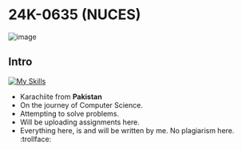 # 24K-0635 (NUCES)
![image](https://github.com/user-attachments/assets/4d1edd38-c1d9-4c2b-a708-8a65b214d41e)
## Intro
[![My Skills](https://skillicons.dev/icons?i=c,cpp,vscode)](https://skillicons.dev)
- Karachiite from **Pakistan**
- On the journey of Computer Science.
- Attempting to solve problems.
- Will be uploading assignments here.
- Everything here, is and will be written by me. No plagiarism here. :trollface:
